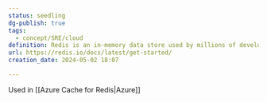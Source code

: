 ```yaml
---
status: seedling
dg-publish: true
tags:
  - concept/SRE/cloud
definition: Redis is an in-memory data store used by millions of developers as a cache, vector database, document database, streaming engine, and message broker.
url: https://redis.io/docs/latest/get-started/
creation_date: 2024-05-02 18:07

---
```

Used in [[Azure Cache for Redis|Azure]]
